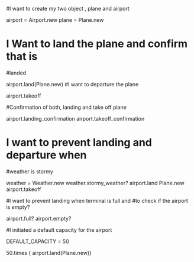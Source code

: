 
#I want to create my two object , plane and airport

airport = Airport.new
plane = Plane.new

# I Want to land the plane and confirm that is
#landed

airport.land(Plane.new)
#I  want to departure the plane  

airport.takeoff

#Confirmation of both, landing and take off plane

airport.landing_confirmation
airport.takeoff_confirmation

# I want to prevent landing and departure when
#weather is stormy

weather = Weather.new
weather.stormy_weather?
airport.land Plane.new
airport.takeoff

#I want to prevent landing when terminal is full and
#to check if the airport is empty?

airport.full?
airport.empty?

#I initiated a default capacity for the airport

DEFAULT_CAPACITY = 50

50.times { airport.land(Plane.new)}
